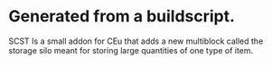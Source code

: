 # Generated from a buildscript.

SCST Is a small addon for CEu that adds a new multiblock called the storage silo meant for storing large quantities of one type of item.
